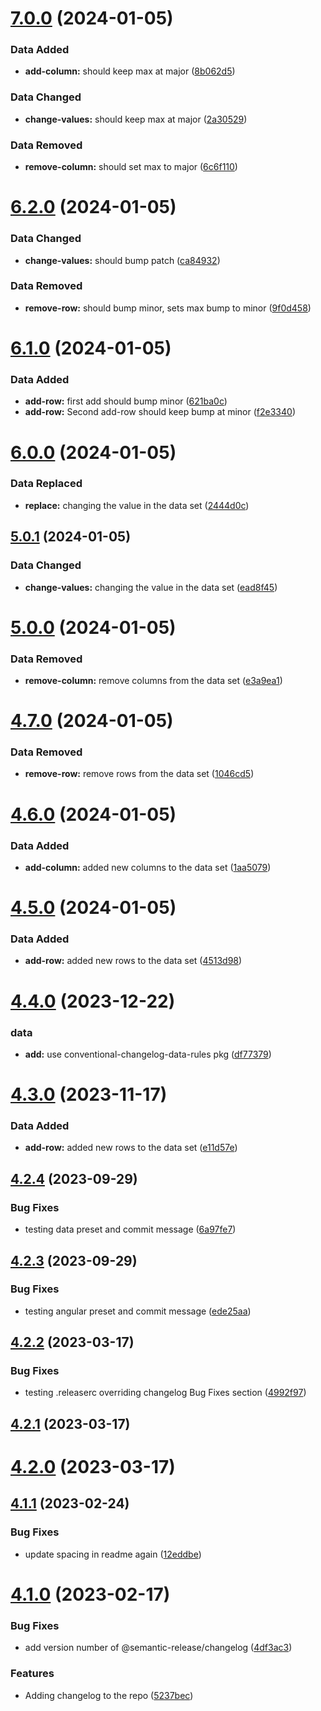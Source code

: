 # [7.0.0](https://github.com/dskard/datemver/compare/v6.2.0...v7.0.0) (2024-01-05)


### Data Added

* **add-column:** should keep max at major ([8b062d5](https://github.com/dskard/datemver/commit/8b062d577ea5584b8874f01c68c24ada3e653ab1))


### Data Changed

* **change-values:** should keep max at major ([2a30529](https://github.com/dskard/datemver/commit/2a30529b76724861da3ef27d7aba8c6fe0892e89))


### Data Removed

* **remove-column:** should set max to major ([6c6f110](https://github.com/dskard/datemver/commit/6c6f110a886777b029c7626e63126aff72fa001a))

# [6.2.0](https://github.com/dskard/datemver/compare/v6.1.0...v6.2.0) (2024-01-05)


### Data Changed

* **change-values:** should bump patch ([ca84932](https://github.com/dskard/datemver/commit/ca8493291b0c23038a2d4c329d97027fa7c03416))


### Data Removed

* **remove-row:** should bump minor, sets max bump to minor ([9f0d458](https://github.com/dskard/datemver/commit/9f0d4581dd8a7ac9312c46eb2dcc94ff6ade40ef))

# [6.1.0](https://github.com/dskard/datemver/compare/v6.0.0...v6.1.0) (2024-01-05)


### Data Added

* **add-row:** first add should bump minor ([621ba0c](https://github.com/dskard/datemver/commit/621ba0c747a4d85c56051db18135a95a2e114c1e))
* **add-row:** Second add-row should keep bump at minor ([f2e3340](https://github.com/dskard/datemver/commit/f2e33404aa7e530d641b18015958f874a071ecc9))

# [6.0.0](https://github.com/dskard/datemver/compare/v5.0.1...v6.0.0) (2024-01-05)


### Data Replaced

* **replace:** changing the value in the data set ([2444d0c](https://github.com/dskard/datemver/commit/2444d0cadcd4bdac2813452a50b6d149cb703a31))

## [5.0.1](https://github.com/dskard/datemver/compare/v5.0.0...v5.0.1) (2024-01-05)


### Data Changed

* **change-values:** changing the value in the data set ([ead8f45](https://github.com/dskard/datemver/commit/ead8f452b51e58b7ec67c4597a647d0603dcc831))

# [5.0.0](https://github.com/dskard/datemver/compare/v4.7.0...v5.0.0) (2024-01-05)


### Data Removed

* **remove-column:** remove columns from the data set ([e3a9ea1](https://github.com/dskard/datemver/commit/e3a9ea1ff62cc1353f4d2d6740e1333ccfcf3c45))

# [4.7.0](https://github.com/dskard/datemver/compare/v4.6.0...v4.7.0) (2024-01-05)


### Data Removed

* **remove-row:** remove rows from the data set ([1046cd5](https://github.com/dskard/datemver/commit/1046cd50766241c427183fe08ef61d12986fa94c))

# [4.6.0](https://github.com/dskard/datemver/compare/v4.5.0...v4.6.0) (2024-01-05)


### Data Added

* **add-column:** added new columns to the data set ([1aa5079](https://github.com/dskard/datemver/commit/1aa5079f354d2466ef54f22dbe74cbcf1de7e215))

# [4.5.0](https://github.com/dskard/datemver/compare/v4.4.0...v4.5.0) (2024-01-05)


### Data Added

* **add-row:** added new rows to the data set ([4513d98](https://github.com/dskard/datemver/commit/4513d986d279ab5bc9516048fe49932c3b08a5aa))

# [4.4.0](https://github.com/dskard/datemver/compare/v4.3.0...v4.4.0) (2023-12-22)


### data

* **add:** use conventional-changelog-data-rules pkg ([df77379](https://github.com/dskard/datemver/commit/df77379a81cfff534eab9df21cb2a565903226f6))

# [4.3.0](https://github.com/dskard/datemver/compare/v4.2.4...v4.3.0) (2023-11-17)


### Data Added

* **add-row:** added new rows to the data set ([e11d57e](https://github.com/dskard/datemver/commit/e11d57ed7bc0f3965285e7558a128809170bb208))

## [4.2.4](https://github.com/dskard/datemver/compare/v4.2.3...v4.2.4) (2023-09-29)


### Bug Fixes

* testing data preset and commit message ([6a97fe7](https://github.com/dskard/datemver/commit/6a97fe7c638ddc5b7e39f75ee6e32fe7594cb147))

## [4.2.3](https://github.com/dskard/datemver/compare/v4.2.2...v4.2.3) (2023-09-29)


### Bug Fixes

* testing angular preset and commit message ([ede25aa](https://github.com/dskard/datemver/commit/ede25aa49f4a0680fd548da870a4b604761735c0))

## [4.2.2](https://github.com/dskard/datemver/compare/v4.2.1...v4.2.2) (2023-03-17)


### Bug Fixes

* testing .releaserc overriding changelog Bug Fixes section ([4992f97](https://github.com/dskard/datemver/commit/4992f97dac22a0e19e25322a7f80a947783bc65d))

## [4.2.1](https://github.com/dskard/datemver/compare/v4.2.0...v4.2.1) (2023-03-17)

# [4.2.0](https://github.com/dskard/datemver/compare/v4.1.1...v4.2.0) (2023-03-17)

## [4.1.1](https://github.com/dskard/datemver/compare/v4.1.0...v4.1.1) (2023-02-24)


### Bug Fixes

* update spacing in readme again ([12eddbe](https://github.com/dskard/datemver/commit/12eddbefc829103bff53a219961532eef7df8d29))

# [4.1.0](https://github.com/dskard/datemver/compare/v4.0.1...v4.1.0) (2023-02-17)


### Bug Fixes

* add version number of @semantic-release/changelog ([4df3ac3](https://github.com/dskard/datemver/commit/4df3ac31993dc0daffd3d58bfcee08439bdaba5e))


### Features

* Adding changelog to the repo ([5237bec](https://github.com/dskard/datemver/commit/5237bec0c3158d6c1a51007f7e2e9bfab0d09b0c))
